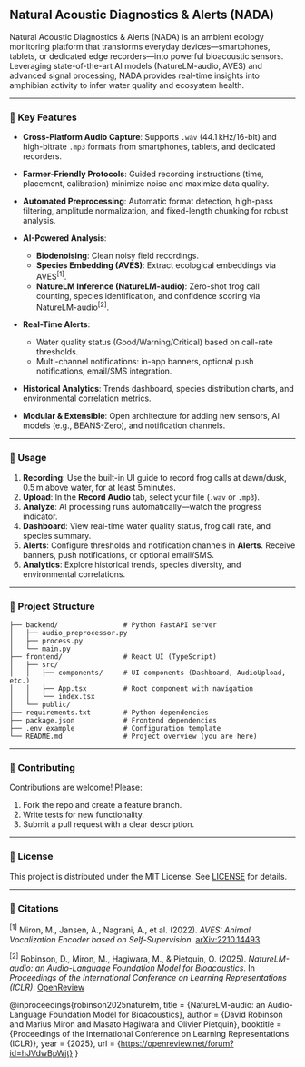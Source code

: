 ## Natural Acoustic Diagnostics & Alerts (NADA)

Natural Acoustic Diagnostics & Alerts (NADA) is an ambient ecology monitoring platform that transforms everyday devices—smartphones, tablets, or dedicated edge recorders—into powerful bioacoustic sensors. Leveraging state-of-the-art AI models (NatureLM-audio, AVES) and advanced signal processing, NADA provides real-time insights into amphibian activity to infer water quality and ecosystem health.

---

### 🌟 Key Features

* **Cross-Platform Audio Capture**: Supports `.wav` (44.1 kHz/16-bit) and high-bitrate `.mp3` formats from smartphones, tablets, and dedicated recorders.
* **Farmer-Friendly Protocols**: Guided recording instructions (time, placement, calibration) minimize noise and maximize data quality.
* **Automated Preprocessing**: Automatic format detection, high-pass filtering, amplitude normalization, and fixed-length chunking for robust analysis.
* **AI-Powered Analysis**:

  * **Biodenoising**: Clean noisy field recordings.
  * **Species Embedding (AVES)**: Extract ecological embeddings via AVES<sup>\[1]</sup>.
  * **NatureLM Inference (NatureLM-audio)**: Zero-shot frog call counting, species identification, and confidence scoring via NatureLM-audio<sup>\[2]</sup>.
* **Real-Time Alerts**:

  * Water quality status (Good/Warning/Critical) based on call-rate thresholds.
  * Multi-channel notifications: in-app banners, optional push notifications, email/SMS integration.
* **Historical Analytics**: Trends dashboard, species distribution charts, and environmental correlation metrics.
* **Modular & Extensible**: Open architecture for adding new sensors, AI models (e.g., BEANS-Zero), and notification channels.
  
---

### 🚀 Usage

1. **Recording**: Use the built-in UI guide to record frog calls at dawn/dusk, 0.5 m above water, for at least 5 minutes.
2. **Upload**: In the **Record Audio** tab, select your file (`.wav` or `.mp3`).
3. **Analyze**: AI processing runs automatically—watch the progress indicator.
4. **Dashboard**: View real-time water quality status, frog call rate, and species summary.
5. **Alerts**: Configure thresholds and notification channels in **Alerts**. Receive banners, push notifications, or optional email/SMS.
6. **Analytics**: Explore historical trends, species diversity, and environmental correlations.

---

### 📂 Project Structure

```
├── backend/                # Python FastAPI server
│   ├── audio_preprocessor.py
│   ├── process.py
│   └── main.py
├── frontend/               # React UI (TypeScript)
│   ├── src/
│   │   ├── components/     # UI components (Dashboard, AudioUpload, etc.)
│   │   ├── App.tsx         # Root component with navigation
│   │   └── index.tsx
│   └── public/
├── requirements.txt        # Python dependencies
├── package.json            # Frontend dependencies
├── .env.example            # Configuration template
└── README.md               # Project overview (you are here)
```

---

### 🤝 Contributing

Contributions are welcome! Please:

1. Fork the repo and create a feature branch.
2. Write tests for new functionality.
3. Submit a pull request with a clear description.

---

### 📄 License

This project is distributed under the MIT License. See [LICENSE](LICENSE) for details.

---

### 📅 Citations

<sup>\[1]</sup> Miron, M., Jansen, A., Nagrani, A., et al. (2022). *AVES: Animal Vocalization Encoder based on Self-Supervision*. [arXiv:2210.14493](https://arxiv.org/abs/2210.14493)

<sup>\[2]</sup> Robinson, D., Miron, M., Hagiwara, M., & Pietquin, O. (2025). *NatureLM-audio: an Audio-Language Foundation Model for Bioacoustics*. In *Proceedings of the International Conference on Learning Representations (ICLR)*. [OpenReview](https://openreview.net/forum?id=hJVdwBpWjt)

@inproceedings{robinson2025naturelm,
  title     = {NatureLM-audio: an Audio-Language Foundation Model for Bioacoustics},
  author    = {David Robinson and Marius Miron and Masato Hagiwara and Olivier Pietquin},
  booktitle = {Proceedings of the International Conference on Learning Representations (ICLR)},
  year      = {2025},
  url       = {https://openreview.net/forum?id=hJVdwBpWjt}
}
